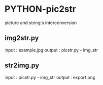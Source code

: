 # PYTHON-pic2str
picture and string's interconversion


img2str.py 
---------------------------

input : example.jpg
output : picstr.py - img_str


str2img.py
---------------------------
input : picstr.py - img_str
output : export.png
